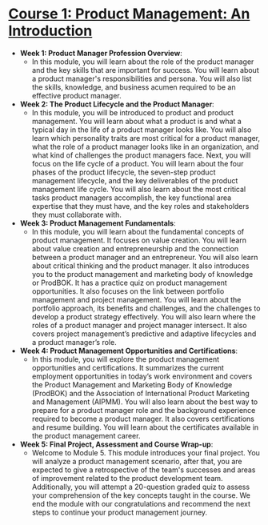 # [Course 1: Product Management: An Introduction](https://www.coursera.org/learn/product-management-an-introduction)
- **Week 1: Product Manager Profession Overview**:
    - In this module, you will learn about the role of the product manager and the key skills that are important for success. You will learn about a product manager's responsibilities and persona. You will also list the skills, knowledge, and business acumen required to be an effective product manager.
- **Week 2: The Product Lifecycle and the Product Manager**:
    - In this module, you will be introduced to product and product management. You will learn about what a product is and what a typical day in the life of a product manager looks like. You will also learn which personality traits are most critical for a product manager, what the role of a product manager looks like in an organization, and what kind of challenges the product managers face. Next, you will focus on the life cycle of a product. You will learn about the four phases of the product lifecycle, the seven-step product management lifecycle, and the key deliverables of the product management life cycle. You will also learn about the most critical tasks product managers accomplish, the key functional area expertise that they must have, and the key roles and stakeholders they must collaborate with.
- **Week 3: Product Management Fundamentals**:
    - In this module, you will learn about the fundamental concepts of product management. It focuses on value creation. You will learn about value creation and entrepreneurship and the connection between a product manager and an entrepreneur. You will also learn about critical thinking and the product manager. It also introduces you to the product management and marketing body of knowledge or ProdBOK. It has a practice quiz on product management opportunities. It also focuses on the link between portfolio management and project management. You will learn about the portfolio approach, its benefits and challenges, and the challenges to develop a product strategy effectively. You will also learn where the roles of a product manager and project manager intersect. It also covers project management’s predictive and adaptive lifecycles and a product manager’s role.
- **Week 4: Product Management Opportunities and Certifications**:
    - In this module, you will explore the product management opportunities and certifications. It summarizes the current employment opportunities in today’s work environment and covers the Product Management and Marketing Body of Knowledge (ProdBOK) and the Association of International Product Marketing and Management (AIPMM). You will also learn about the best way to prepare for a product manager role and the background experience required to become a product manager. It also covers certifications and resume building. You will learn about the certificates available in the product management career.
- **Week 5: Final Project, Assessment and Course Wrap-up**:
    - Welcome to Module 5. This module introduces your final project. You will analyze a product management scenario, after that, you are expected to give a retrospective of the team's successes and areas of improvement related to the product development team. Additionally, you will attempt a 20-question graded quiz to assess your comprehension of the key concepts taught in the course. We end the module with our congratulations and recommend the next steps to continue your product management journey.

